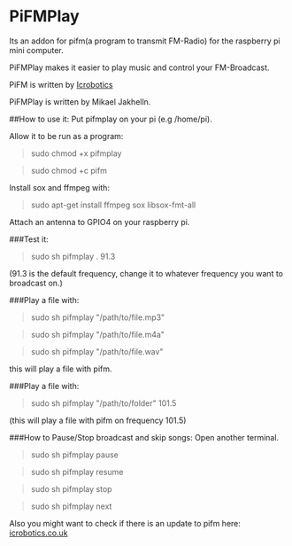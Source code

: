 PiFMPlay
========
Its an addon for pifm(a program to transmit FM-Radio) for the raspberry pi mini computer.

PiFMPlay makes it easier to play music and control your FM-Broadcast.

PiFM is written by [Icrobotics](http://www.icrobotics.co.uk/wiki/index.php)

PiFMPlay is written by Mikael Jakhelln.

##How to use it:
Put pifmplay on your pi (e.g /home/pi).

Allow it to be run as a program:
>sudo chmod +x pifmplay

>sudo chmod +c pifm

Install sox and ffmpeg with:
>sudo apt-get install ffmpeg sox libsox-fmt-all 

Attach an antenna to GPIO4 on your raspberry pi.

###Test it:

>sudo sh pifmplay . 91.3

(91.3 is the default frequency, change it to whatever frequency you want to broadcast on.)

###Play a file with:

>sudo sh pifmplay "/path/to/file.mp3"

>sudo sh pifmplay "/path/to/file.m4a"

>sudo sh pifmplay "/path/to/file.wav"

this will play a file with pifm.

###Play a file with:

>sudo sh pifmplay "/path/to/folder" 101.5

(this will play a file with pifm on frequency 101.5)

###How to Pause/Stop broadcast and skip songs:
Open another terminal.

>sudo sh pifmplay pause

>sudo sh pifmplay resume

>sudo sh pifmplay stop

>sudo sh pifmplay next

Also you might want to check if there is an update to pifm here: 
[icrobotics.co.uk](http://www.icrobotics.co.uk/wiki/index.php/Turning_the_Raspberry_Pi_Into_an_FM_Transmitter)

